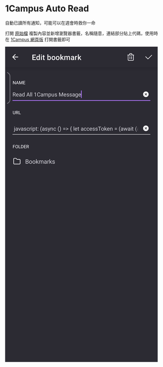 # 1Campus Auto Read
自動已讀所有通知，可能可以在週會時救你一命

打開 [原始檔](https://raw.githubusercontent.com/NightFeather0615/1campus-auto-read/main/src/bookmark.txt) 複製內容並新增瀏覽器書籤，名稱隨意，連結部分貼上代碼，使用時在 [1Campus 網頁版](https://1campus.net/) 打開書籤即可


![Demo](./src/demo.jpg)